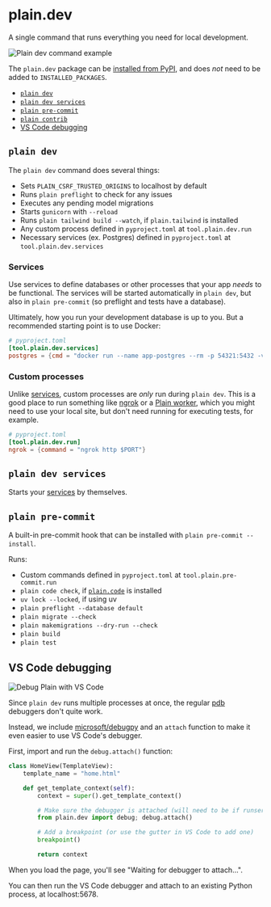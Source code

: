 # plain.dev

A single command that runs everything you need for local development.

![Plain dev command example](https://github.com/dropseed/plain/assets/649496/3643bb64-a99b-4a8e-adab-8c6b81791ea9)

The `plain.dev` package can be [installed from PyPI](https://pypi.org/project/plain.dev/), and does _not_ need to be added to `INSTALLED_PACKAGES`.

- [`plain dev`](#plain-dev)
- [`plain dev services`](#plain-dev-services)
- [`plain pre-commit`](#plain-pre-commit)
- [`plain contrib`](#plain-contrib)
- [VS Code debugging](#vscode-debugging)

## `plain dev`

The `plain dev` command does several things:

- Sets `PLAIN_CSRF_TRUSTED_ORIGINS` to localhost by default
- Runs `plain preflight` to check for any issues
- Executes any pending model migrations
- Starts `gunicorn` with `--reload`
- Runs `plain tailwind build --watch`, if `plain.tailwind` is installed
- Any custom process defined in `pyproject.toml` at `tool.plain.dev.run`
- Necessary services (ex. Postgres) defined in `pyproject.toml` at `tool.plain.dev.services`

### Services

Use services to define databases or other processes that your app _needs_ to be functional. The services will be started automatically in `plain dev`, but also in `plain pre-commit` (so preflight and tests have a database).

Ultimately, how you run your development database is up to you. But a recommended starting point is to use Docker:

```toml
# pyproject.toml
[tool.plain.dev.services]
postgres = {cmd = "docker run --name app-postgres --rm -p 54321:5432 -v $(pwd)/.plain/dev/pgdata:/var/lib/postgresql/data -e POSTGRES_PASSWORD=postgres postgres:15 postgres"}
```

### Custom processes

Unlike [services](#services), custom processes are _only_ run during `plain dev`. This is a good place to run something like [ngrok](https://ngrok.com/) or a [Plain worker](../../../plain-worker), which you might need to use your local site, but don't need running for executing tests, for example.

```toml
# pyproject.toml
[tool.plain.dev.run]
ngrok = {command = "ngrok http $PORT"}
```

## `plain dev services`

Starts your [services](#services) by themselves.

## `plain pre-commit`

A built-in pre-commit hook that can be installed with `plain pre-commit --install`.

Runs:

- Custom commands defined in `pyproject.toml` at `tool.plain.pre-commit.run`
- `plain code check`, if [`plain.code`](https://plainframework.com/docs/plain-code/plain/code/) is installed
- `uv lock --locked`, if using uv
- `plain preflight --database default`
- `plain migrate --check`
- `plain makemigrations --dry-run --check`
- `plain build`
- `plain test`

## VS Code debugging

![Debug Plain with VS Code](https://github.com/dropseed/plain-public/assets/649496/250138b6-7702-4ab6-bf38-e0c8e3c56d06)

Since `plain dev` runs multiple processes at once, the regular [pdb](https://docs.python.org/3/library/pdb.html) debuggers don't quite work.

Instead, we include [microsoft/debugpy](https://github.com/microsoft/debugpy) and an `attach` function to make it even easier to use VS Code's debugger.

First, import and run the `debug.attach()` function:

```python
class HomeView(TemplateView):
    template_name = "home.html"

    def get_template_context(self):
        context = super().get_template_context()

        # Make sure the debugger is attached (will need to be if runserver reloads)
        from plain.dev import debug; debug.attach()

        # Add a breakpoint (or use the gutter in VS Code to add one)
        breakpoint()

        return context
```

When you load the page, you'll see "Waiting for debugger to attach...".

You can then run the VS Code debugger and attach to an existing Python process, at localhost:5678.
